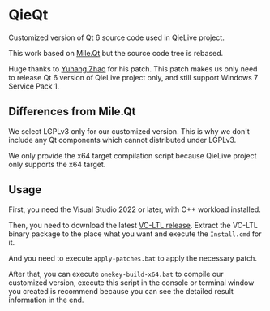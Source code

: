 ﻿# QieQt

Customized version of Qt 6 source code used in QieLive project.

This work based on [Mile.Qt](https://github.com/ProjectMile/Mile.Qt) but the
source code tree is rebased.

Huge thanks to [Yuhang Zhao](https://github.com/wangwenx190) for his patch.
This patch makes us only need to release Qt 6 version of QieLive project only,
and still support Windows 7 Service Pack 1.

## Differences from Mile.Qt

We select LGPLv3 only for our customized version. This is why we don't include
any Qt components which cannot distributed under LGPLv3.

We only provide the x64 target compilation script because QieLive project only
supports the x64 target.

## Usage

First, you need the Visual Studio 2022 or later, with C++ workload installed.

Then, you need to download the latest [VC-LTL release]. Extract the VC-LTL
binary package to the place what you want and execute the `Install.cmd` for it.

[VC-LTL release]: https://github.com/Chuyu-Team/VC-LTL5/releases

And you need to execute `apply-patches.bat` to apply the necessary patch.

After that, you can execute `onekey-build-x64.bat` to compile our customized
version, execute this script in the console or terminal window you created is
recommend because you can see the detailed result information in the end.

